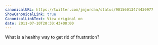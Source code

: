 ```yaml
---
canonicalURL: https://twitter.com/jmjordan/status/90156013474430977
ShowCanonicalLink: true
CanonicalLinkText: View original on
date: 2011-07-10T20:30:43+00:00
---
```

What is a healthy way to get rid of frustration?